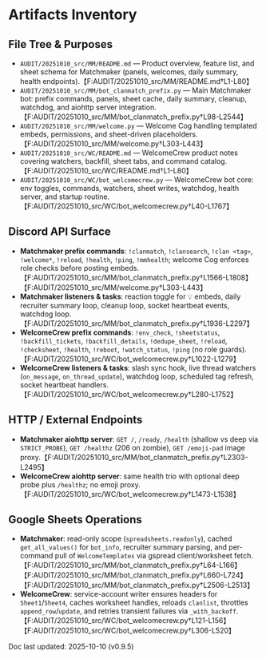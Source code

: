 # Artifacts Inventory

## File Tree & Purposes
- `AUDIT/20251010_src/MM/README.md` — Product overview, feature list, and sheet schema for Matchmaker (panels, welcomes, daily summary, health endpoints).【F:AUDIT/20251010_src/MM/README.md†L1-L80】
- `AUDIT/20251010_src/MM/bot_clanmatch_prefix.py` — Main Matchmaker bot: prefix commands, panels, sheet cache, daily summary, cleanup, watchdog, and aiohttp server integration.【F:AUDIT/20251010_src/MM/bot_clanmatch_prefix.py†L98-L2544】
- `AUDIT/20251010_src/MM/welcome.py` — Welcome Cog handling templated embeds, permissions, and sheet-driven placeholders.【F:AUDIT/20251010_src/MM/welcome.py†L303-L443】
- `AUDIT/20251010_src/WC/README.md` — WelcomeCrew product notes covering watchers, backfill, sheet tabs, and command catalog.【F:AUDIT/20251010_src/WC/README.md†L1-L80】
- `AUDIT/20251010_src/WC/bot_welcomecrew.py` — WelcomeCrew bot core: env toggles, commands, watchers, sheet writes, watchdog, health server, and startup routine.【F:AUDIT/20251010_src/WC/bot_welcomecrew.py†L40-L1767】

## Discord API Surface
- **Matchmaker prefix commands**: `!clanmatch`, `!clansearch`, `!clan <tag>`, `!welcome*`, `!reload`, `!health`, `!ping`, `!mmhealth`; welcome Cog enforces role checks before posting embeds.【F:AUDIT/20251010_src/MM/bot_clanmatch_prefix.py†L1566-L1808】【F:AUDIT/20251010_src/MM/welcome.py†L303-L443】
- **Matchmaker listeners & tasks**: reaction toggle for 💡 embeds, daily recruiter summary loop, cleanup loop, socket heartbeat events, watchdog loop.【F:AUDIT/20251010_src/MM/bot_clanmatch_prefix.py†L1936-L2297】
- **WelcomeCrew prefix commands**: `!env_check`, `!sheetstatus`, `!backfill_tickets`, `!backfill_details`, `!dedupe_sheet`, `!reload`, `!checksheet`, `!health`, `!reboot`, `!watch_status`, `!ping` (no role guards).【F:AUDIT/20251010_src/WC/bot_welcomecrew.py†L1022-L1279】
- **WelcomeCrew listeners & tasks**: slash sync hook, live thread watchers (`on_message`, `on_thread_update`), watchdog loop, scheduled tag refresh, socket heartbeat handlers.【F:AUDIT/20251010_src/WC/bot_welcomecrew.py†L280-L1752】

## HTTP / External Endpoints
- **Matchmaker aiohttp server**: `GET /`, `/ready`, `/health` (shallow vs deep via `STRICT_PROBE`), `GET /healthz` (206 on zombie), `GET /emoji-pad` image proxy.【F:AUDIT/20251010_src/MM/bot_clanmatch_prefix.py†L2303-L2495】
- **WelcomeCrew aiohttp server**: same health trio with optional deep probe plus `/healthz`; no emoji proxy.【F:AUDIT/20251010_src/WC/bot_welcomecrew.py†L1473-L1538】

## Google Sheets Operations
- **Matchmaker**: read-only scope (`spreadsheets.readonly`), cached `get_all_values()` for `bot_info`, recruiter summary parsing, and per-command pull of `WelcomeTemplates` via gspread client/worksheet fetch.【F:AUDIT/20251010_src/MM/bot_clanmatch_prefix.py†L64-L166】【F:AUDIT/20251010_src/MM/bot_clanmatch_prefix.py†L660-L724】【F:AUDIT/20251010_src/MM/bot_clanmatch_prefix.py†L2506-L2513】
- **WelcomeCrew**: service-account writer ensures headers for `Sheet1`/`Sheet4`, caches worksheet handles, reloads `clanlist`, throttles `append_row`/`update`, and retries transient failures via `_with_backoff`.【F:AUDIT/20251010_src/WC/bot_welcomecrew.py†L121-L156】【F:AUDIT/20251010_src/WC/bot_welcomecrew.py†L306-L520】

Doc last updated: 2025-10-10 (v0.9.5)
